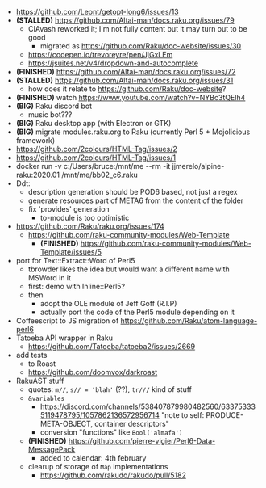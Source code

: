- https://github.com/Leont/getopt-long6/issues/13
- **(STALLED)** https://github.com/Altai-man/docs.raku.org/issues/79
	- CIAvash reworked it; I'm not fully content but it may turn out to be good
		- migrated as https://github.com/Raku/doc-website/issues/30
	- https://codepen.io/trevoreyre/pen/JjGxLEm
	- https://jsuites.net/v4/dropdown-and-autocomplete
- **(FINISHED)** https://github.com/Altai-man/docs.raku.org/issues/72
- **(STALLED)** https://github.com/Altai-man/docs.raku.org/issues/31
	- how does it relate to https://github.com/Raku/doc-website?
- **(FINISHED)** watch https://www.youtube.com/watch?v=NYBc3tQEIh4
- **(BIG)** Raku discord bot
	- music bot???
- **(BIG)** Raku desktop app (with Electron or GTK)
- **(BIG)** migrate modules.raku.org to Raku (currently Perl 5 + Mojolicious framework)
- https://github.com/2colours/HTML-Tag/issues/2
- https://github.com/2colours/HTML-Tag/issues/1
- docker run -v c:/Users/bruce:/mnt/me --rm -it jjmerelo/alpine-raku:2020.01 /mnt/me/bb02_c6.raku
- Ddt:
	- description generation should be POD6 based, not just a regex
	- generate resources part of META6 from the content of the folder
	- fix 'provides' generation
		- to-module is too optimistic
- https://github.com/Raku/raku.org/issues/174
	- https://github.com/raku-community-modules/Web-Template
		- **(FINISHED)** https://github.com/raku-community-modules/Web-Template/issues/5
- port for Text::Extract::Word of Perl5
	- tbrowder likes the idea but would want a different name with MSWord in it
	- first: demo with Inline::Perl5?
	- then
		- adopt the OLE module of Jeff Goff (R.I.P)
		- actually port the code of the Perl5 module depending on it
- Coffeescript to JS migration of https://github.com/Raku/atom-language-perl6
- Tatoeba API wrapper in Raku
  - https://github.com/Tatoeba/tatoeba2/issues/2669
- add tests
	- to Roast
	- https://github.com/doomvox/darkroast
- RakuAST stuff
	- quotes: `m//`, `s// = 'blah'` (??), `tr///` kind of stuff
	- `&variables`
		- https://discord.com/channels/538407879980482560/633753335119478795/1057862136572956714
		  "note to self: PRODUCE-META-OBJECT, container descriptors"
	  - conversion "functions" like `Bool('almafa')`
  - **(FINISHED)** https://github.com/pierre-vigier/Perl6-Data-MessagePack
	  - added to calendar: 4th february
  - clearup of storage of `Map` implementations
	  - https://github.com/rakudo/rakudo/pull/5182